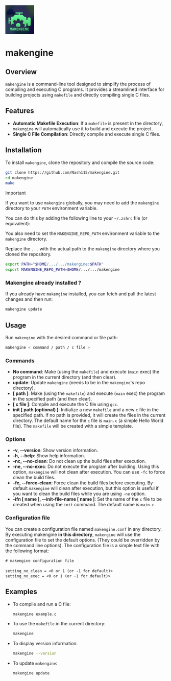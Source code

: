 <img src="/src/img/Naotech-makengine.png" alt="logo de makengine" height="90em" />

# makengine

## Overview
`makengine` is a command-line tool designed to simplify the process of compiling and executing C programs. It provides a streamlined interface for building projects using `makefile` and directly compiling single C files.

## Features
- **Automatic Makefile Execution**: If a `makefile` is present in the directory, `makengine` will automatically use it to build and execute the project.
- **Single C File Compilation**: Directly compile and execute single C files.

## Installation
To install `makengine`, clone the repository and compile the source code:
```sh
git clone https://github.com/Nash115/makengine.git
cd makengine
make
```

> [!IMPORTANT]
> If you want to use `makengine` globally, you may need to add the `makengine` directory to your `PATH` environment variable.
>
> You can do this by adding the following line to your `~/.zshrc` file (or equivalent):
>
> You also need to set the `MAKENGINE_REPO_PATH` environment variable to the `makengine` directory.
>
> Replace the `...` with the actual path to the `makengine` directory where you cloned the repository.
> ```sh
> export PATH="$HOME/.../.../makengine:$PATH"
> export MAKENGINE_REPO_PATH=$HOME/.../.../makengine
> ```

### Makengine already installed ?

If you already have `makengine` installed, you can fetch and pull the latest changes and then run:
```sh
makengine update
```

## Usage
Run `makengine` with the desired command or file path:
```sh
makengine < command / path / c file >
```

### Commands
- **No command**: Make (using the `makefile`) and execute (`main` exec) the program in the current directory (and then clear).
- **update**: Update `makengine` (needs to be in the `makengine`'s repo directory).
- **[ path ]**: Make (using the `makefile`) and execute (`main` exec) the program in the specified path (and then clear).
- **[ c file ]**: Compile and execute the C file using `gcc`.
- **init [ path (optional) ]**: Initialize a new `makefile` and a new `c` file in the specified path. If no path is provided, it will create the files in the current directory. The default name for the `c` file is `main.c` (a simple Hello World file). The `makefile` will be created with a simple template.

### Options

- **-v, --version**: Show version information.
- **-h, --help**: Show help information.
- **-nc, --no-clean**: Do not clean up the build files after execution.
- **-ne, --no-exec**: Do not execute the program after building. Using this option, `makengine` will not clean after execution. You can use `-fc` to force clean the build files.
- **-fc, --force-clean**: Force clean the build files before executing. By default `makengine` will clean after execution, but this option is useful if you want to clean the build files while you are using `-ne` option.
- **-ifn [ name ], --init-file-name [ name ]**: Set the name of the `c` file to be created when using the `init` command. The default name is `main.c`.

### Configuration file
You can create a configuration file named `makengine.conf` in any directory. By executing makengine **in this directory**, `makengine` will use the configuration file to set the default options. (They could be overridden by the command line options). The configuration file is a simple text file with the following format:

```config
# makengine configuration file

setting_no_clean = <0 or 1 (or -1 for default)> 
setting_no_exec = <0 or 1 (or -1 for default)>
```

## Examples
- To compile and run a C file:
  ```sh
  makengine example.c
  ```
- To use the `makefile` in the current directory:
  ```sh
  makengine
  ```
- To display version information:
  ```sh
  makengine --version
  ```
- To update `makengine`:
  ```sh
  makengine update
  ```
